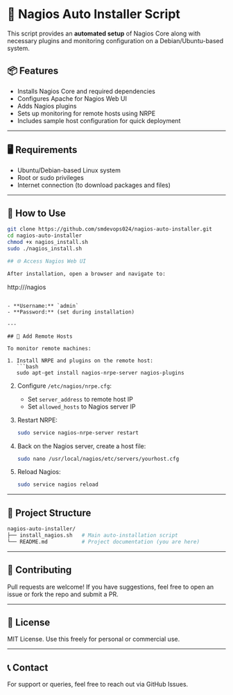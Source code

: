 # 🔧 Nagios Auto Installer Script

This script provides an **automated setup** of Nagios Core along with necessary plugins and monitoring configuration on a Debian/Ubuntu-based system.

## 📦 Features

- Installs Nagios Core and required dependencies
- Configures Apache for Nagios Web UI
- Adds Nagios plugins
- Sets up monitoring for remote hosts using NRPE
- Includes sample host configuration for quick deployment

---

## 🖥️ Requirements

- Ubuntu/Debian-based Linux system
- Root or sudo privileges
- Internet connection (to download packages and files)

---

## 🚀 How to Use
```bash
git clone https://github.com/smdevops024/nagios-auto-installer.git
cd nagios-auto-installer
chmod +x nagios_install.sh
sudo ./nagios_install.sh

## 🌐 Access Nagios Web UI

After installation, open a browser and navigate to:

```
http://<your-server-ip>/nagios
```

- **Username:** `admin`
- **Password:** (set during installation)

---

## 🧩 Add Remote Hosts

To monitor remote machines:

1. Install NRPE and plugins on the remote host:
   ```bash
   sudo apt-get install nagios-nrpe-server nagios-plugins
   ```

2. Configure `/etc/nagios/nrpe.cfg`:
   - Set `server_address` to remote host IP
   - Set `allowed_hosts` to Nagios server IP

3. Restart NRPE:
   ```bash
   sudo service nagios-nrpe-server restart
   ```

4. Back on the Nagios server, create a host file:
   ```bash
   sudo nano /usr/local/nagios/etc/servers/yourhost.cfg
   ```

5. Reload Nagios:
   ```bash
   sudo service nagios reload
   ```

---

## 📁 Project Structure

```bash
nagios-auto-installer/
├── install_nagios.sh   # Main auto-installation script
└── README.md           # Project documentation (you are here)
```

---

## 🤝 Contributing

Pull requests are welcome! If you have suggestions, feel free to open an issue or fork the repo and submit a PR.

---

## 📜 License

MIT License. Use this freely for personal or commercial use.

---

## 📞 Contact

For support or queries, feel free to reach out via GitHub Issues.
